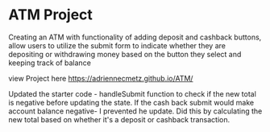 # ATM Project

Creating an ATM with functionality of adding deposit and cashback buttons, allow users to utilize the submit form to indicate whether they are depositing or withdrawing money based on the button they select and keeping track of balance


view Project here  https://adriennecmetz.github.io/ATM/

Updated the starter code - handleSubmit function to check if the new total is negative before updating the state. If the cash back submit would make account balance  negative- I prevented he update. Did this by calculating the new total based on whether it's a deposit or cashback transaction. 

